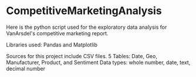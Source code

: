 # CompetitiveMarketingAnalysis

Here is the python script used for the exploratory data analysis for VanArsdel's competitive marketing report. 

Libraries used: Pandas and Matplotlib

Sources for this project include CSV files.
5 Tables: Date, Geo, Manufacturer, Product, and Sentiment
Data types: whole number, date, text, decimal number
